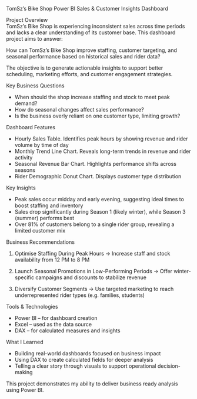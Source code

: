  TomSz’s Bike Shop Power BI Sales & Customer Insights Dashboard

Project Overview  
TomSz’s Bike Shop is experiencing inconsistent sales across time periods and lacks a clear understanding of its customer base. This dashboard project aims to answer:

How can TomSz’s Bike Shop improve staffing, customer targeting, and seasonal performance based on historical sales and rider data?

The objective is to generate actionable insights to support better scheduling, marketing efforts, and customer engagement strategies.

 Key Business Questions  
- When should the shop increase staffing and stock to meet peak demand?
- How do seasonal changes affect sales performance?
- Is the business overly reliant on one customer type, limiting growth?

 Dashboard Features  
- Hourly Sales Table. Identifies peak hours by showing revenue and rider volume by time of day  
- Monthly Trend Line Chart. Reveals long-term trends in revenue and rider activity  
- Seasonal Revenue Bar Chart. Highlights performance shifts across seasons  
- Rider Demographic Donut Chart. Displays customer type distribution  

Key Insights  
- Peak sales occur midday and early evening, suggesting ideal times to boost staffing and inventory  
- Sales drop significantly during Season 1 (likely winter), while Season 3 (summer) performs best  
- Over 81% of customers belong to a single rider group, revealing a limited customer mix  


Business Recommendations  
1. Optimise Staffing During Peak Hours
   → Increase staff and stock availability from 12 PM to 8 PM  

2. Launch Seasonal Promotions in Low-Performing Periods
   → Offer winter-specific campaigns and discounts to stabilize revenue  

3. Diversify Customer Segments
   → Use targeted marketing to reach underrepresented rider types (e.g. families, students)

Tools & Technologies  
- Power BI – for dashboard creation  
- Excel – used as the data source  
- DAX – for calculated measures and insights  

 What I Learned  
- Building real-world dashboards focused on business impact  
- Using DAX to create calculated fields for deeper analysis  
- Telling a clear story through visuals to support operational decision-making


This project demonstrates my ability to deliver business ready analysis using Power BI.

